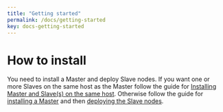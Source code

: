 ```yaml
---
title: "Getting started"
permalink: /docs/getting-started
key: docs-getting-started
---
```


# How to install
You need to install a Master and deploy Slave nodes. 
If you want one or more Slaves on the same host as the Master follow the guide for [Installing Master and Slave(s) on the same host](/fireping/getting-started/same-host). Otherwise follow the guide for [installing a Master](/fireping/getting-started/master) and then [deploying the Slave nodes](/fireping/getting-started/slaves).
